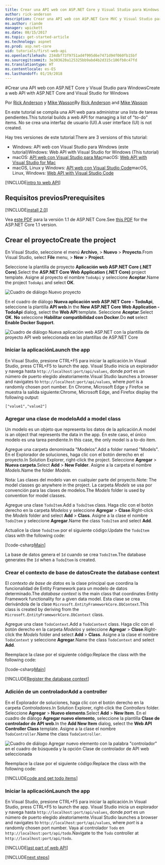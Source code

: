 ```yaml
---
title: Crear una API web con ASP.NET Core y Visual Studio para Windows
author: rick-anderson
description: Crear una API web con ASP.NET Core MVC y Visual Studio para Windows
ms.author: riande
manager: wpickett
ms.date: 08/15/2017
ms.topic: get-started-article
ms.technology: aspnet
ms.prod: asp.net-core
uid: tutorials/first-web-api
ms.openlocfilehash: 234dbf73f9751ad4f995d6e7471d94f060fb15bf
ms.sourcegitcommit: 3e303620a125325bb9abd4b2d315c106fb8c47fd
ms.translationtype: HT
ms.contentlocale: es-ES
ms.lasthandoff: 01/19/2018
---
```

#<a name="create-a-web-api-with-aspnet-core-and-visual-studio-for-windows"></a><span data-ttu-id="1416c-103">Crear una API web con ASP.NET Core y Visual Studio para Windows</span><span class="sxs-lookup"><span data-stu-id="1416c-103">Create a web API with ASP.NET Core and Visual Studio for Windows</span></span>

<span data-ttu-id="1416c-104">Por [Rick Anderson](https://twitter.com/RickAndMSFT) y [Mike Wasson](https://github.com/mikewasson)</span><span class="sxs-lookup"><span data-stu-id="1416c-104">By [Rick Anderson](https://twitter.com/RickAndMSFT) and [Mike Wasson](https://github.com/mikewasson)</span></span>

<span data-ttu-id="1416c-105">En este tutorial se compila una API web para administrar una lista de tareas pendientes.</span><span class="sxs-lookup"><span data-stu-id="1416c-105">This tutorial builds a web API for managing a list of "to-do" items.</span></span> <span data-ttu-id="1416c-106">No se crea una interfaz de usuario (UI).</span><span class="sxs-lookup"><span data-stu-id="1416c-106">A user interface (UI) is not created.</span></span>

<span data-ttu-id="1416c-107">Hay tres versiones de este tutorial:</span><span class="sxs-lookup"><span data-stu-id="1416c-107">There are 3 versions of this tutorial:</span></span>

* <span data-ttu-id="1416c-108">Windows: API web con Visual Studio para Windows (este tutorial)</span><span class="sxs-lookup"><span data-stu-id="1416c-108">Windows: Web API with Visual Studio for Windows (This tutorial)</span></span>
* <span data-ttu-id="1416c-109">macOS: [API web con Visual Studio para Mac](xref:tutorials/first-web-api-mac)</span><span class="sxs-lookup"><span data-stu-id="1416c-109">macOS: [Web API with Visual Studio for Mac](xref:tutorials/first-web-api-mac)</span></span>
* <span data-ttu-id="1416c-110">macOS, Linux y Windows: [API web con Visual Studio Code](xref:tutorials/web-api-vsc)</span><span class="sxs-lookup"><span data-stu-id="1416c-110">macOS, Linux, Windows: [Web API with Visual Studio Code](xref:tutorials/web-api-vsc)</span></span>

<!-- WARNING: The code AND images in this doc are used by uid: tutorials/web-api-vsc, tutorials/first-web-api-mac and tutorials/first-web-api. If you change any code/images in this tutorial, update uid: tutorials/web-api-vsc -->

[!INCLUDE[intro to web API](../includes/webApi/intro.md)]

## <a name="prerequisites"></a><span data-ttu-id="1416c-111">Requisitos previos</span><span class="sxs-lookup"><span data-stu-id="1416c-111">Prerequisites</span></span>

[!INCLUDE[install 2.0](../includes/install2.0.md)]

<span data-ttu-id="1416c-112">Vea [este PDF](https://github.com/aspnet/Docs/blob/master/aspnetcore/tutorials/first-web-api/_static/_webAPI.pdf) para la versión 1.1 de ASP.NET Core.</span><span class="sxs-lookup"><span data-stu-id="1416c-112">See [this PDF](https://github.com/aspnet/Docs/blob/master/aspnetcore/tutorials/first-web-api/_static/_webAPI.pdf) for the ASP.NET Core 1.1 version.</span></span>

## <a name="create-the-project"></a><span data-ttu-id="1416c-113">Crear el proyecto</span><span class="sxs-lookup"><span data-stu-id="1416c-113">Create the project</span></span>

<span data-ttu-id="1416c-114">En Visual Studio, seleccione el menú **Archivo**, > **Nuevo** > **Proyecto**.</span><span class="sxs-lookup"><span data-stu-id="1416c-114">From Visual Studio, select **File** menu, > **New** > **Project**.</span></span>

<span data-ttu-id="1416c-115">Seleccione la plantilla de proyecto **Aplicación web ASP.NET Core (.NET Core)**.</span><span class="sxs-lookup"><span data-stu-id="1416c-115">Select the **ASP.NET Core Web Application (.NET Core)** project template.</span></span> <span data-ttu-id="1416c-116">Asigne al proyecto el nombre `TodoApi` y seleccione **Aceptar**.</span><span class="sxs-lookup"><span data-stu-id="1416c-116">Name the project `TodoApi` and select **OK**.</span></span>

![Cuadro de diálogo Nuevo proyecto](first-web-api/_static/new-project.png)

<span data-ttu-id="1416c-118">En el cuadro de diálogo **Nueva aplicación web ASP.NET Core - TodoApi**, seleccione la plantilla **API web**.</span><span class="sxs-lookup"><span data-stu-id="1416c-118">In the **New ASP.NET Core Web Application - TodoApi** dialog, select the **Web API** template.</span></span> <span data-ttu-id="1416c-119">Seleccione **Aceptar**.</span><span class="sxs-lookup"><span data-stu-id="1416c-119">Select **OK**.</span></span> <span data-ttu-id="1416c-120">**No** seleccione **Habilitar compatibilidad con Docker**.</span><span class="sxs-lookup"><span data-stu-id="1416c-120">Do **not** select **Enable Docker Support**.</span></span>

![Cuadro de diálogo Nueva aplicación web ASP.NET con la plantilla de proyecto API web seleccionada en las plantillas de ASP.NET Core](first-web-api/_static/web-api-project.png)

### <a name="launch-the-app"></a><span data-ttu-id="1416c-122">Iniciar la aplicación</span><span class="sxs-lookup"><span data-stu-id="1416c-122">Launch the app</span></span>

<span data-ttu-id="1416c-123">En Visual Studio, presione CTRL+F5 para iniciar la aplicación.</span><span class="sxs-lookup"><span data-stu-id="1416c-123">In Visual Studio, press CTRL+F5 to launch the app.</span></span> <span data-ttu-id="1416c-124">Visual Studio inicia un explorador y navega hasta `http://localhost:port/api/values`, donde *port* es un número de puerto elegido aleatoriamente.</span><span class="sxs-lookup"><span data-stu-id="1416c-124">Visual Studio launches a browser and navigates to `http://localhost:port/api/values`, where *port* is a randomly chosen port number.</span></span> <span data-ttu-id="1416c-125">En Chrome, Microsoft Edge y Firefox se muestra la salida siguiente:</span><span class="sxs-lookup"><span data-stu-id="1416c-125">Chrome, Microsoft Edge, and Firefox display the following output:</span></span>

```
["value1","value2"]
```

### <a name="add-a-model-class"></a><span data-ttu-id="1416c-126">Agregar una clase de modelo</span><span class="sxs-lookup"><span data-stu-id="1416c-126">Add a model class</span></span>

<span data-ttu-id="1416c-127">Un modelo es un objeto que representa los datos de la aplicación.</span><span class="sxs-lookup"><span data-stu-id="1416c-127">A model is an object that represents the data in the app.</span></span> <span data-ttu-id="1416c-128">En este caso, el único modelo es una tarea pendiente.</span><span class="sxs-lookup"><span data-stu-id="1416c-128">In this case, the only model is a to-do item.</span></span>

<span data-ttu-id="1416c-129">Agregue una carpeta denominada "Modelos".</span><span class="sxs-lookup"><span data-stu-id="1416c-129">Add a folder named "Models".</span></span> <span data-ttu-id="1416c-130">En el Explorador de soluciones, haga clic con el botón derecho en el proyecto.</span><span class="sxs-lookup"><span data-stu-id="1416c-130">In Solution Explorer, right-click the project.</span></span> <span data-ttu-id="1416c-131">Seleccione **Agregar** > **Nueva carpeta**.</span><span class="sxs-lookup"><span data-stu-id="1416c-131">Select **Add** > **New Folder**.</span></span> <span data-ttu-id="1416c-132">Asigne a la carpeta el nombre *Models*.</span><span class="sxs-lookup"><span data-stu-id="1416c-132">Name the folder *Models*.</span></span>

<span data-ttu-id="1416c-133">Nota: Las clases del modelo van en cualquier parte del proyecto.</span><span class="sxs-lookup"><span data-stu-id="1416c-133">Note: The model classes go anywhere in the project.</span></span> <span data-ttu-id="1416c-134">La carpeta *Models* se usa por convención para las clases de modelos.</span><span class="sxs-lookup"><span data-stu-id="1416c-134">The *Models* folder is used by convention for model classes.</span></span>

<span data-ttu-id="1416c-135">Agregue una clase `TodoItem`.</span><span class="sxs-lookup"><span data-stu-id="1416c-135">Add a `TodoItem` class.</span></span> <span data-ttu-id="1416c-136">Haga clic con el botón derecho en la carpeta *Modelos* y seleccione **Agregar** > **Clase**.</span><span class="sxs-lookup"><span data-stu-id="1416c-136">Right-click the *Models* folder and select **Add** > **Class**.</span></span> <span data-ttu-id="1416c-137">Asigne a la clase el nombre `TodoItem` y seleccione **Agregar**.</span><span class="sxs-lookup"><span data-stu-id="1416c-137">Name the class `TodoItem` and select **Add**.</span></span>

<span data-ttu-id="1416c-138">Actualice la clase `TodoItem` por el siguiente código:</span><span class="sxs-lookup"><span data-stu-id="1416c-138">Update the `TodoItem` class with the following code:</span></span>

[!code-csharp[Main](first-web-api/sample/TodoApi/Models/TodoItem.cs)]

<span data-ttu-id="1416c-139">La base de datos genera el `Id` cuando se crea `TodoItem`.</span><span class="sxs-lookup"><span data-stu-id="1416c-139">The database generates the `Id` when a `TodoItem` is created.</span></span>

### <a name="create-the-database-context"></a><span data-ttu-id="1416c-140">Crear el contexto de base de datos</span><span class="sxs-lookup"><span data-stu-id="1416c-140">Create the database context</span></span>

<span data-ttu-id="1416c-141">El *contexto de base de datos* es la clase principal que coordina la funcionalidad de Entity Framework para un modelo de datos determinado.</span><span class="sxs-lookup"><span data-stu-id="1416c-141">The *database context* is the main class that coordinates Entity Framework functionality for a given data model.</span></span> <span data-ttu-id="1416c-142">Esta clase se crea derivándola de la clase `Microsoft.EntityFrameworkCore.DbContext`.</span><span class="sxs-lookup"><span data-stu-id="1416c-142">This class is created by deriving from the `Microsoft.EntityFrameworkCore.DbContext` class.</span></span>

<span data-ttu-id="1416c-143">Agregue una clase `TodoContext`.</span><span class="sxs-lookup"><span data-stu-id="1416c-143">Add a `TodoContext` class.</span></span> <span data-ttu-id="1416c-144">Haga clic con el botón derecho en la carpeta *Modelos* y seleccione **Agregar** > **Clase**.</span><span class="sxs-lookup"><span data-stu-id="1416c-144">Right-click the *Models* folder and select **Add** > **Class**.</span></span> <span data-ttu-id="1416c-145">Asigne a la clase el nombre `TodoContext` y seleccione **Agregar**.</span><span class="sxs-lookup"><span data-stu-id="1416c-145">Name the class `TodoContext` and select **Add**.</span></span>

<span data-ttu-id="1416c-146">Reemplace la clase por el siguiente código:</span><span class="sxs-lookup"><span data-stu-id="1416c-146">Replace the class with the following code:</span></span>

[!code-csharp[Main](first-web-api/sample/TodoApi/Models/TodoContext.cs)]

[!INCLUDE[Register the database context](../includes/webApi/register_dbContext.md)]

### <a name="add-a-controller"></a><span data-ttu-id="1416c-147">Adición de un controlador</span><span class="sxs-lookup"><span data-stu-id="1416c-147">Add a controller</span></span>

<span data-ttu-id="1416c-148">En el Explorador de soluciones, haga clic con el botón derecho en la carpeta *Controladores*.</span><span class="sxs-lookup"><span data-stu-id="1416c-148">In Solution Explorer, right-click the *Controllers* folder.</span></span> <span data-ttu-id="1416c-149">Seleccione **Agregar** > **Nuevo elemento**.</span><span class="sxs-lookup"><span data-stu-id="1416c-149">Select **Add** > **New Item**.</span></span> <span data-ttu-id="1416c-150">En el cuadro de diálogo **Agregar nuevo elemento**, seleccione la plantilla **Clase de controlador de API web**.</span><span class="sxs-lookup"><span data-stu-id="1416c-150">In the **Add New Item** dialog, select the **Web API Controller Class** template.</span></span> <span data-ttu-id="1416c-151">Asigne a la clase el nombre `TodoController`.</span><span class="sxs-lookup"><span data-stu-id="1416c-151">Name the class `TodoController`.</span></span>

![Cuadro de diálogo Agregar nuevo elemento con la palabra "controlador" en el cuadro de búsqueda y la opción Clase de controlador de API web seleccionada](first-web-api/_static/new_controller.png)

<span data-ttu-id="1416c-153">Reemplace la clase por el siguiente código:</span><span class="sxs-lookup"><span data-stu-id="1416c-153">Replace the class with the following code:</span></span>

[!INCLUDE[code and get todo items](../includes/webApi/getTodoItems.md)]

### <a name="launch-the-app"></a><span data-ttu-id="1416c-154">Iniciar la aplicación</span><span class="sxs-lookup"><span data-stu-id="1416c-154">Launch the app</span></span>

<span data-ttu-id="1416c-155">En Visual Studio, presione CTRL+F5 para iniciar la aplicación.</span><span class="sxs-lookup"><span data-stu-id="1416c-155">In Visual Studio, press CTRL+F5 to launch the app.</span></span> <span data-ttu-id="1416c-156">Visual Studio inicia un explorador y navega hasta `http://localhost:port/api/values`, donde *port* es un número de puerto elegido aleatoriamente.</span><span class="sxs-lookup"><span data-stu-id="1416c-156">Visual Studio launches a browser and navigates to `http://localhost:port/api/values`, where *port* is a randomly chosen port number.</span></span> <span data-ttu-id="1416c-157">Vaya al controlador `Todo` en `http://localhost:port/api/todo`.</span><span class="sxs-lookup"><span data-stu-id="1416c-157">Navigate to the `Todo` controller at `http://localhost:port/api/todo`.</span></span>

[!INCLUDE[last part of web API](../includes/webApi/end.md)]

[!INCLUDE[next steps](../includes/webApi/next.md)]

